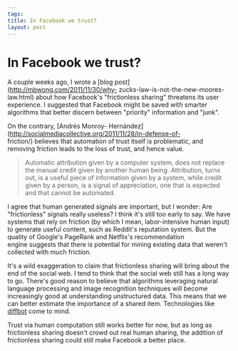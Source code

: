 ```yaml
--- 
tags: 
title: In Facebook we trust?
layout: post
---
```

# In Facebook we trust?

A couple weeks ago, I wrote a [blog post](http://mbwong.com/2011/11/30/why-
zucks-law-is-not-the-new-moores-law.html) about how Facebook's "frictionless
sharing" threatens its user experience. I suggested that Facebook might be
saved with smarter algorithms that better discern between "priority"
information and "junk".

On the contrary, [Andrés Monroy-
Hernández](http://socialmediacollective.org/2011/11/28/in-defense-of-
friction/) believes that automation of trust itself is problematic, and
removing friction leads to the loss of trust, and hence value.

> Automatic attribution given by a computer system, does not replace the
manual credit given by another human being. Attribution, turns out, is a
useful piece of information given by a system, while credit given by a person,
is a signal of appreciation, one that is expected and that cannot be
automated.

I agree that human generated signals are important, but I wonder: Are
"frictionless" signals really useless? I think it's still too early to say. We
have systems that rely on friction (by which I mean, labor-intensive human
input) to generate useful content, such as Reddit's reputation system. But the
quality of Google's PageRank and Netflix's recommendation engine suggests that
there is potential for mining existing data that weren't collected with much
friction.

It's a wild exaggeration to claim that frictionless sharing will bring about
the end of the social web. I tend to think that the social web still has a
long way to go. There's good reason to believe that algorithms leveraging
natural language processing and image recognition techniques will become
increasingly good at understanding unstructured data. This means that we can
better estimate the importance of a shared item. Technologies like
[diffbot](http://www.diffbot.com/) come to mind.

Trust via human computation still works better for now, but as long as
frictionless sharing doesn't crowd out real human sharing, the addition of
frictionless sharing could still make Facebook a better place.

